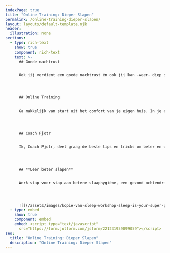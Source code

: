 ```yaml
---
indexPage: true
title: "Online Training: Dieper Slapen"
permalink: /online-training-dieper-slapen/
layout: layouts/default-template.njk
header:
  illustration: none
sections:
  - type: rich-text
    show: true
    component: rich-text
    text: >-
      ## Goede nachtrust


      Ook jij verdient een goede nachtrust én ook jij kan -weer- diep slapen. Maak een einde aan slapeloze nachten én begin de dag weer met energie. 




      ## Online Training


      Ga makkelijk van start uit het comfort van je eigen huis. In je eigen leeromgeving kan je op je eigen tempo stappen maken. 




      ## Coach Pjotr


      Ik, Coach Pjotr, deel graag de beste tips en tricks om beter en dieper te slapen. Je ontvangt iedere dag een nieuwe video met tips die jij direct kan toepassen. 




      ## **Leer beter slapen**


      Werk stap voor stap aan betere slaaphygiëne, een gezond ochtendritueel én creëer je eigen droombed.   




      ![](/assets/images/kopie-van-sleep-workshop-sleep-is-your-super-poer-presentatie-169-.png)
  - type: embed
    show: true
    component: embed
    embed: <script type="text/javascript"
      src="https://form.jotform.com/jsform/221231959099059"></script>
seo:
  title: "Online Training: Dieper Slapen"
  description: "Online Training: Dieper Slapen"
---
```

